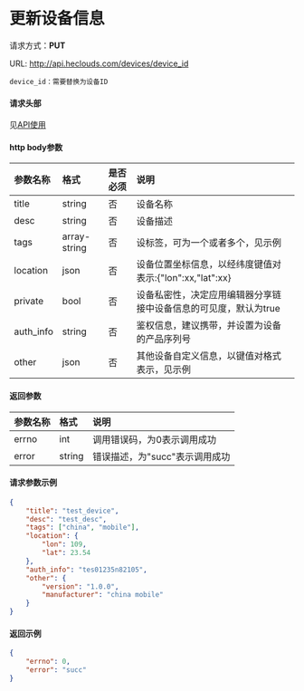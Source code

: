 # 更新设备信息

请求方式：**PUT**

URL: http://api.heclouds.com/devices/device_id
 
    device_id：需要替换为设备ID

#### 请求头部
见[API使用](/book/application-develop/api/api-usage.md)

#### http body参数
参数名称 | 格式 | 是否必须 | 说明
:- | :- | :- | :- 
title | string | 否 | 设备名称
desc | string | 否 | 设备描述
tags | array-string | 否 | 设标签，可为一个或者多个，见示例
location | json | 否 | 设备位置坐标信息，以经纬度键值对表示:{"lon":xx,"lat":xx}
private | bool | 否 | 设备私密性，决定应用编辑器分享链接中设备信息的可见度，默认为true
auth_info | string | 否 | 鉴权信息，建议携带，并设置为设备的产品序列号
other | json | 否 | 其他设备自定义信息，以键值对格式表示，见示例



#### 返回参数
参数名称 | 格式 | 说明
:- | :- | :- 
errno | int | 调用错误码，为0表示调用成功
error | string | 错误描述，为"succ"表示调用成功


#### 请求参数示例
```json
{
	"title": "test_device",
	"desc": "test_desc",
	"tags": ["china", "mobile"],
	"location": {
		"lon": 109,
		"lat": 23.54
	},
	"auth_info": "tes01235n82105",
	"other": {
		"version": "1.0.0",
		"manufacturer": "china mobile"
	}
}
```

#### 返回示例
```json
{
	"errno": 0,
	"error": "succ"
}
```
